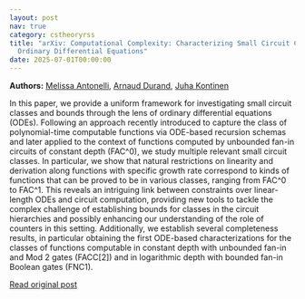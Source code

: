 ```yaml
---
layout: post
nav: true
category: cstheoryrss
title: "arXiv: Computational Complexity: Characterizing Small Circuit Classes from FAC^0 to FAC^1 via Discrete
  Ordinary Differential Equations"
date: 2025-07-01T00:00:00
---
```


**Authors:** [Melissa Antonelli](https://dblp.uni-trier.de/search?q=Melissa+Antonelli), [Arnaud Durand](https://dblp.uni-trier.de/search?q=Arnaud+Durand), [Juha Kontinen](https://dblp.uni-trier.de/search?q=Juha+Kontinen)

In this paper, we provide a uniform framework for investigating small circuit
classes and bounds through the lens of ordinary differential equations (ODEs).
Following an approach recently introduced to capture the class of
polynomial-time computable functions via ODE-based recursion schemas and later
applied to the context of functions computed by unbounded fan-in circuits of
constant depth (FAC^0), we study multiple relevant small circuit classes. In
particular, we show that natural restrictions on linearity and derivation along
functions with specific growth rate correspond to kinds of functions that can
be proved to be in various classes, ranging from FAC^0 to FAC^1. This reveals
an intriguing link between constraints over linear-length ODEs and circuit
computation, providing new tools to tackle the complex challenge of
establishing bounds for classes in the circuit hierarchies and possibly
enhancing our understanding of the role of counters in this setting.
Additionally, we establish several completeness results, in particular
obtaining the first ODE-based characterizations for the classes of functions
computable in constant depth with unbounded fan-in and Mod 2 gates (FACC[2])
and in logarithmic depth with bounded fan-in Boolean gates (FNC1).

[Read original post](http://arxiv.org/abs/2506.23404v1)
